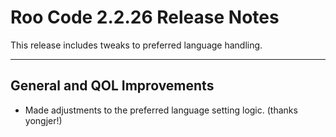 # Roo Code 2.2.26 Release Notes

This release includes tweaks to preferred language handling.

---

## General and QOL Improvements

*   Made adjustments to the preferred language setting logic. (thanks yongjer!)